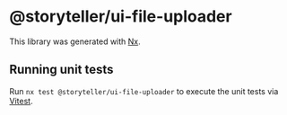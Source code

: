 # @storyteller/ui-file-uploader

This library was generated with [Nx](https://nx.dev).

## Running unit tests

Run `nx test @storyteller/ui-file-uploader` to execute the unit tests via [Vitest](https://vitest.dev/).

